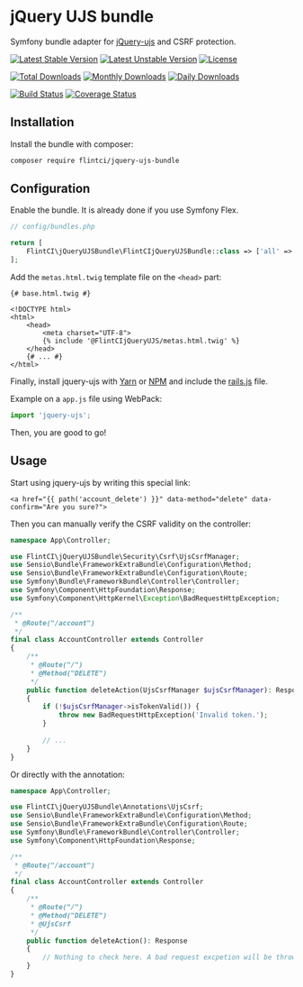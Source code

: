 # jQuery UJS bundle

Symfony bundle adapter for [jQuery-ujs](https://github.com/rails/jquery-ujs) and CSRF protection.

[![Latest Stable Version](https://poser.pugx.org/flintci/jquery-ujs-bundler/v/stable)](https://packagist.org/packages/flintci/jquery-ujs-bundler)
[![Latest Unstable Version](https://poser.pugx.org/flintci/jquery-ujs-bundler/v/unstable)](https://packagist.org/packages/flintci/jquery-ujs-bundler)
[![License](https://poser.pugx.org/flintci/jquery-ujs-bundler/license)](https://packagist.org/packages/flintci/jquery-ujs-bundler)

[![Total Downloads](https://poser.pugx.org/flintci/jquery-ujs-bundler/downloads)](https://packagist.org/packages/flintci/jquery-ujs-bundler)
[![Monthly Downloads](https://poser.pugx.org/flintci/jquery-ujs-bundler/d/monthly)](https://packagist.org/packages/flintci/jquery-ujs-bundler)
[![Daily Downloads](https://poser.pugx.org/flintci/jquery-ujs-bundler/d/daily)](https://packagist.org/packages/flintci/jquery-ujs-bundler)

[![Build Status](https://travis-ci.org/flintci/jquery-ujs-bundle.svg?branch=3.x)](https://travis-ci.org/flintci/jquery-ujs-bundle)
[![Coverage Status](https://coveralls.io/repos/flintci/jquery-ujs-bundle/badge.svg?branch=3.x)](https://coveralls.io/r/flintci/jquery-ujs-bundle?branch=3.x)

## Installation

Install the bundle with composer:

``` bash
composer require flintci/jquery-ujs-bundle
```

## Configuration

Enable the bundle. It is already done if you use Symfony Flex.

``` php
// config/bundles.php

return [
    FlintCI\jQueryUJSBundle\FlintCIjQueryUJSBundle::class => ['all' => true],
];
```

Add the `metas.html.twig` template file on the `<head>` part:

```twig
{# base.html.twig #}

<!DOCTYPE html>
<html>
    <head>
        <meta charset="UTF-8">
        {% include '@FlintCIjQueryUJS/metas.html.twig' %}
    </head>
    {# ... #}
</html>
```

Finally, install jquery-ujs
with [Yarn](https://yarnpkg.com/en/package/jquery-ujs)
or [NPM](https://www.npmjs.com/package/jquery-ujs)
and include the [rails.js](https://github.com/rails/jquery-ujs/blob/master/src/rails.js) file.

Example on a `app.js` file using WebPack:

```javascript
import 'jquery-ujs';
```

Then, you are good to go!

## Usage

Start using jquery-ujs by writing this special link:

```twig
<a href="{{ path('account_delete') }}" data-method="delete" data-confirm="Are you sure?">
```

Then you can manually verify the CSRF validity on the controller:

```php
namespace App\Controller;

use FlintCI\jQueryUJSBundle\Security\Csrf\UjsCsrfManager;
use Sensio\Bundle\FrameworkExtraBundle\Configuration\Method;
use Sensio\Bundle\FrameworkExtraBundle\Configuration\Route;
use Symfony\Bundle\FrameworkBundle\Controller\Controller;
use Symfony\Component\HttpFoundation\Response;
use Symfony\Component\HttpKernel\Exception\BadRequestHttpException;

/**
 * @Route("/account")
 */
final class AccountController extends Controller
{
    /**
     * @Route("/")
     * @Method("DELETE")
     */
    public function deleteAction(UjsCsrfManager $ujsCsrfManager): Response
    {
        if (!$ujsCsrfManager->isTokenValid()) {
            throw new BadRequestHttpException('Invalid token.');
        }
        
        // ...
    }
}
```

Or directly with the annotation:

```php
namespace App\Controller;

use FlintCI\jQueryUJSBundle\Annotations\UjsCsrf;
use Sensio\Bundle\FrameworkExtraBundle\Configuration\Method;
use Sensio\Bundle\FrameworkExtraBundle\Configuration\Route;
use Symfony\Bundle\FrameworkBundle\Controller\Controller;
use Symfony\Component\HttpFoundation\Response;

/**
 * @Route("/account")
 */
final class AccountController extends Controller
{
    /**
     * @Route("/")
     * @Method("DELETE")
     * @UjsCsrf
     */
    public function deleteAction(): Response
    {
        // Nothing to check here. A bad request excpetion will be thrown if the token is invalid.
    }
}
```
